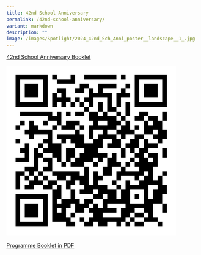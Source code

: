 ```yaml
---
title: 42nd School Anniversary
permalink: /42nd-school-anniversary/
variant: markdown
description: ""
image: /images/Spotlight/2024_42nd_Sch_Anni_poster__landscape__1_.jpg
---
```

[42nd School Anniversary Booklet](https://heyzine.com/flip-book/2f619a24a1.html)

![Scan QR Code to access Programme Booklet](/images/Spotlight/42nd_sch_anni_prog_booklet.png)

[Programme Booklet in PDF](/files/News/42_Sch_Anni_Prog_Booklet.pdf)
